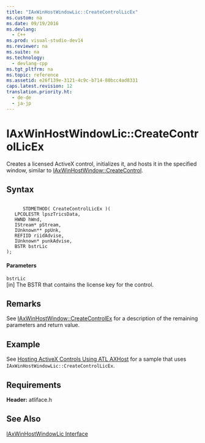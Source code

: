 ```yaml
---
title: "IAxWinHostWindowLic::CreateControlLicEx"
ms.custom: na
ms.date: 09/19/2016
ms.devlang: 
  - C++
ms.prod: visual-studio-dev14
ms.reviewer: na
ms.suite: na
ms.technology: 
  - devlang-cpp
ms.tgt_pltfrm: na
ms.topic: reference
ms.assetid: e26f139e-3121-4c9c-b714-80bcc4ad8331
caps.latest.revision: 12
translation.priority.ht: 
  - de-de
  - ja-jp
---
```

# IAxWinHostWindowLic::CreateControlLicEx
Creates a licensed ActiveX control, initializes it, and hosts it in the specified window, similar to [IAxWinHostWindow::CreateControl](../vs140/IAxWinHostWindow--CreateControl.md).  
  
## Syntax  
  
```  
  
      STDMETHOD( CreateControlLicEx )(  
   LPCOLESTR lpszTricsData,  
   HWND hWnd,  
   IStream* pStream,  
   IUnknown** ppUnk,  
   REFIID riidAdvise,  
   IUnknown* punkAdvise,   
   BSTR bstrLic  
);  
```  
  
#### Parameters  
 `bstrLic`  
 [in] The BSTR that contains the license key for the control.  
  
## Remarks  
 See [IAxWinHostWindow::CreateControlEx](../vs140/IAxWinHostWindow--CreateControlEx.md) for a description of the remaining parameters and return value.  
  
## Example  
 See [Hosting ActiveX Controls Using ATL AXHost](../vs140/Hosting-ActiveX-Controls-Using-ATL-AXHost.md) for a sample that uses `IAxWinHostWindowLic::CreateControlLicEx`.  
  
## Requirements  
 **Header:** atliface.h  
  
## See Also  
 [IAxWinHostWindowLic Interface](../vs140/IAxWinHostWindowLic-Interface.md)